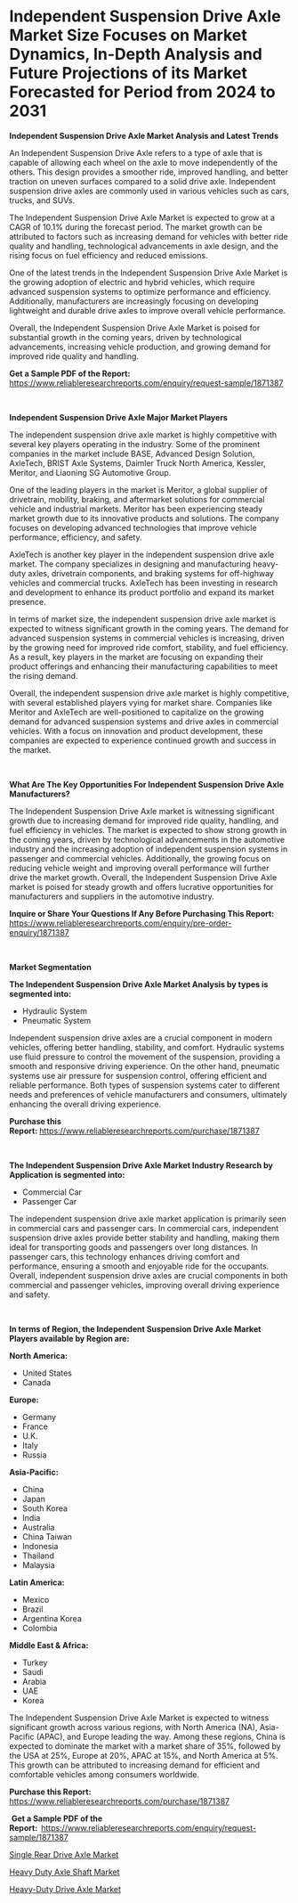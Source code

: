 <p><h1>Independent Suspension Drive Axle Market Size Focuses on Market Dynamics, In-Depth Analysis and Future Projections of its Market Forecasted for Period from 2024 to 2031</h1></p><p><strong>Independent Suspension Drive Axle Market Analysis and Latest Trends</strong></p>
<p><p>An Independent Suspension Drive Axle refers to a type of axle that is capable of allowing each wheel on the axle to move independently of the others. This design provides a smoother ride, improved handling, and better traction on uneven surfaces compared to a solid drive axle. Independent suspension drive axles are commonly used in various vehicles such as cars, trucks, and SUVs.</p><p>The Independent Suspension Drive Axle Market is expected to grow at a CAGR of 10.1% during the forecast period. The market growth can be attributed to factors such as increasing demand for vehicles with better ride quality and handling, technological advancements in axle design, and the rising focus on fuel efficiency and reduced emissions.</p><p>One of the latest trends in the Independent Suspension Drive Axle Market is the growing adoption of electric and hybrid vehicles, which require advanced suspension systems to optimize performance and efficiency. Additionally, manufacturers are increasingly focusing on developing lightweight and durable drive axles to improve overall vehicle performance.</p><p>Overall, the Independent Suspension Drive Axle Market is poised for substantial growth in the coming years, driven by technological advancements, increasing vehicle production, and growing demand for improved ride quality and handling.</p></p>
<p><strong>Get a Sample PDF of the Report:&nbsp;</strong> <a href="https://www.reliableresearchreports.com/enquiry/request-sample/1871387">https://www.reliableresearchreports.com/enquiry/request-sample/1871387</a></p>
<p>&nbsp;</p>
<p><strong>Independent Suspension Drive Axle Major Market Players</strong></p>
<p><p>The independent suspension drive axle market is highly competitive with several key players operating in the industry. Some of the prominent companies in the market include BASE, Advanced Design Solution, AxleTech, BRIST Axle Systems, Daimler Truck North America, Kessler, Meritor, and Liaoning SG Automotive Group.</p><p>One of the leading players in the market is Meritor, a global supplier of drivetrain, mobility, braking, and aftermarket solutions for commercial vehicle and industrial markets. Meritor has been experiencing steady market growth due to its innovative products and solutions. The company focuses on developing advanced technologies that improve vehicle performance, efficiency, and safety.</p><p>AxleTech is another key player in the independent suspension drive axle market. The company specializes in designing and manufacturing heavy-duty axles, drivetrain components, and braking systems for off-highway vehicles and commercial trucks. AxleTech has been investing in research and development to enhance its product portfolio and expand its market presence.</p><p>In terms of market size, the independent suspension drive axle market is expected to witness significant growth in the coming years. The demand for advanced suspension systems in commercial vehicles is increasing, driven by the growing need for improved ride comfort, stability, and fuel efficiency. As a result, key players in the market are focusing on expanding their product offerings and enhancing their manufacturing capabilities to meet the rising demand.</p><p>Overall, the independent suspension drive axle market is highly competitive, with several established players vying for market share. Companies like Meritor and AxleTech are well-positioned to capitalize on the growing demand for advanced suspension systems and drive axles in commercial vehicles. With a focus on innovation and product development, these companies are expected to experience continued growth and success in the market.</p></p>
<p>&nbsp;</p>
<p><strong>What Are The Key Opportunities For Independent Suspension Drive Axle Manufacturers?</strong></p>
<p><p>The Independent Suspension Drive Axle market is witnessing significant growth due to increasing demand for improved ride quality, handling, and fuel efficiency in vehicles. The market is expected to show strong growth in the coming years, driven by technological advancements in the automotive industry and the increasing adoption of independent suspension systems in passenger and commercial vehicles. Additionally, the growing focus on reducing vehicle weight and improving overall performance will further drive the market growth. Overall, the Independent Suspension Drive Axle market is poised for steady growth and offers lucrative opportunities for manufacturers and suppliers in the automotive industry.</p></p>
<p><strong>Inquire or Share Your Questions If Any Before Purchasing This Report:</strong> <a href="https://www.reliableresearchreports.com/enquiry/pre-order-enquiry/1871387">https://www.reliableresearchreports.com/enquiry/pre-order-enquiry/1871387</a></p>
<p>&nbsp;</p>
<p><strong>Market Segmentation</strong></p>
<p><strong>The Independent Suspension Drive Axle Market Analysis by types is segmented into:</strong></p>
<p><ul><li>Hydraulic System</li><li>Pneumatic System</li></ul></p>
<p><p>Independent suspension drive axles are a crucial component in modern vehicles, offering better handling, stability, and comfort. Hydraulic systems use fluid pressure to control the movement of the suspension, providing a smooth and responsive driving experience. On the other hand, pneumatic systems use air pressure for suspension control, offering efficient and reliable performance. Both types of suspension systems cater to different needs and preferences of vehicle manufacturers and consumers, ultimately enhancing the overall driving experience.</p></p>
<p><strong>Purchase this Report:&nbsp;</strong><a href="https://www.reliableresearchreports.com/purchase/1871387">https://www.reliableresearchreports.com/purchase/1871387</a></p>
<p>&nbsp;</p>
<p><strong>The Independent Suspension Drive Axle Market Industry Research by Application is segmented into:</strong></p>
<p><ul><li>Commercial Car</li><li>Passenger Car</li></ul></p>
<p><p>The independent suspension drive axle market application is primarily seen in commercial cars and passenger cars. In commercial cars, independent suspension drive axles provide better stability and handling, making them ideal for transporting goods and passengers over long distances. In passenger cars, this technology enhances driving comfort and performance, ensuring a smooth and enjoyable ride for the occupants. Overall, independent suspension drive axles are crucial components in both commercial and passenger vehicles, improving overall driving experience and safety.</p></p>
<p>&nbsp;</p>
<p><strong>In terms of Region, the Independent Suspension Drive Axle Market Players available by Region are:</strong></p>
<p>
    <p> <strong> North America: </strong>
        <ul>
            <li>United States</li>
            <li>Canada</li>
        </ul>
        </p> 
    <p> <strong> Europe: </strong>
        <ul>
            <li>Germany</li>
            <li>France</li>
            <li>U.K.</li>
            <li>Italy</li>
            <li>Russia</li>
        </ul>
        </p> 
    <p> <strong> Asia-Pacific: </strong>
        <ul>
            <li>China</li>
            <li>Japan</li>
            <li>South Korea</li>
            <li>India</li>
            <li>Australia</li>
            <li>China Taiwan</li>
            <li>Indonesia</li>
            <li>Thailand</li>
            <li>Malaysia</li>
        </ul>
        </p> 
    <p> <strong> Latin America: </strong>
        <ul>
            <li>Mexico</li>
            <li>Brazil</li>
            <li>Argentina Korea</li>
            <li>Colombia</li>
        </ul>
        </p> 
    <p> <strong> Middle East & Africa: </strong>
        <ul>
            <li>Turkey</li>
            <li>Saudi</li>
            <li>Arabia</li>
            <li>UAE</li>
            <li>Korea</li>
        </ul>
    </p>
    </p>
<p><p>The Independent Suspension Drive Axle Market is expected to witness significant growth across various regions, with North America (NA), Asia-Pacific (APAC), and Europe leading the way. Among these regions, China is expected to dominate the market with a market share of 35%, followed by the USA at 25%, Europe at 20%, APAC at 15%, and North America at 5%. This growth can be attributed to increasing demand for efficient and comfortable vehicles among consumers worldwide.</p></p>
<p><strong>Purchase this Report: </strong><a href="https://www.reliableresearchreports.com/purchase/1871387">https://www.reliableresearchreports.com/purchase/1871387</a></p>
<p>&nbsp;<strong>Get a Sample PDF of the Report:&nbsp;&nbsp;</strong><a href="https://www.reliableresearchreports.com/enquiry/request-sample/1871387">https://www.reliableresearchreports.com/enquiry/request-sample/1871387</a></p>
<p><strong></strong></p>
<p><p><a href="https://github.com/jodemen/Market-Research-Report-List-1/blob/main/single-rear-drive-axle-market.md">Single Rear Drive Axle Market</a></p><p><a href="https://github.com/Sarissaschmalingtr6fz2739/Market-Research-Report-List-1/blob/main/heavy-duty-axle-shaft-market.md">Heavy Duty Axle Shaft Market</a></p><p><a href="https://github.com/jj19131/Market-Research-Report-List-1/blob/main/heavy-duty-drive-axle-market.md">Heavy-Duty Drive Axle Market</a></p></p>